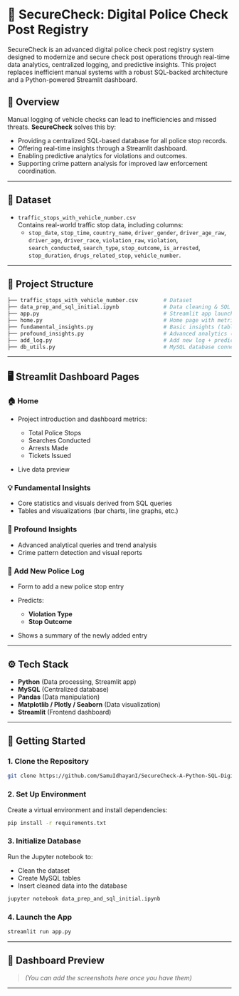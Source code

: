 # 🚨 SecureCheck: Digital Police Check Post Registry

SecureCheck is an advanced digital police check post registry system designed to modernize and secure check post operations through real-time data analytics, centralized logging, and predictive insights. This project replaces inefficient manual systems with a robust SQL-backed architecture and a Python-powered Streamlit dashboard.

## 📌 Overview

Manual logging of vehicle checks can lead to inefficiencies and missed threats. **SecureCheck** solves this by:
- Providing a centralized SQL-based database for all police stop records.
- Offering real-time insights through a Streamlit dashboard.
- Enabling predictive analytics for violations and outcomes.
- Supporting crime pattern analysis for improved law enforcement coordination.

---

## 🧾 Dataset

- `traffic_stops_with_vehicle_number.csv`  
  Contains real-world traffic stop data, including columns:
  - `stop_date`, `stop_time`, `country_name`, `driver_gender`, `driver_age_raw`, `driver_age`, `driver_race`, `violation_raw`, `violation`, `search_conducted`, `search_type`, `stop_outcome`, `is_arrested`, `stop_duration`, `drugs_related_stop`, `vehicle_number`.

---

## 📁 Project Structure

```bash
├── traffic_stops_with_vehicle_number.csv        # Dataset
├── data_prep_and_sql_initial.ipynb              # Data cleaning & SQL DB setup
├── app.py                                       # Streamlit app launcher
├── home.py                                      # Home page with metrics & data preview
├── fundamental_insights.py                      # Basic insights (tables + charts)
├── profound_insights.py                         # Advanced analytics (tables + charts)
├── add_log.py                                   # Add new log + prediction logic
├── db_utils.py                                  # MySQL database connection handler
````

---

## 🖥️ Streamlit Dashboard Pages

### 🏠 Home

* Project introduction and dashboard metrics:

  * Total Police Stops
  * Searches Conducted
  * Arrests Made
  * Tickets Issued
* Live data preview

### 💡 Fundamental Insights

* Core statistics and visuals derived from SQL queries
* Tables and visualizations (bar charts, line graphs, etc.)

### 🧠 Profound Insights

* Advanced analytical queries and trend analysis
* Crime pattern detection and visual reports

### 📝 Add New Police Log

* Form to add a new police stop entry
* Predicts:

  * **Violation Type**
  * **Stop Outcome**
* Shows a summary of the newly added entry

---

## ⚙️ Tech Stack

* **Python** (Data processing, Streamlit app)
* **MySQL** (Centralized database)
* **Pandas** (Data manipulation)
* **Matplotlib / Plotly / Seaborn** (Data visualization)
* **Streamlit** (Frontend dashboard)

---

## 🚀 Getting Started

### 1. Clone the Repository

```bash
git clone https://github.com/SamuIdhayanI/SecureCheck-A-Python-SQL-Digital-Ledger-for-Police-Post.git
```

### 2. Set Up Environment

Create a virtual environment and install dependencies:

```bash
pip install -r requirements.txt
```

### 3. Initialize Database

Run the Jupyter notebook to:

* Clean the dataset
* Create MySQL tables
* Insert cleaned data into the database

```bash
jupyter notebook data_prep_and_sql_initial.ipynb
```

### 4. Launch the App

```bash
streamlit run app.py
```

---

## 📸 Dashboard Preview

> *(You can add the screenshots here once you have them)*

---

